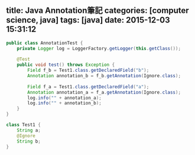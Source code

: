 title: Java Annotation筆記
categories: [computer science, java]
tags: [java]
date: 2015-12-03 15:31:12
---

<!-- more -->
``` java
public class AnnotationTest {
	private Logger log = LoggerFactory.getLogger(this.getClass());
	
	@Test
	public void test() throws Exception {
		Field f_b = Test1.class.getDeclaredField("b");
		Annotation annotation_b = f_b.getAnnotation(Ignore.class);
		
		Field f_a = Test1.class.getDeclaredField("a");
		Annotation annotation_a = f_a.getAnnotation(Ignore.class);
		log.info("" + annotation_a);
		log.info("" + annotation_b);
	}
}

class Test1 {
	String a;
	@Ignore
	String b;
}
```
